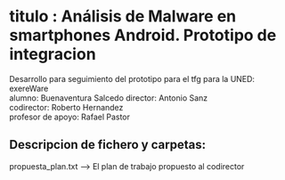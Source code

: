 # titulo : Análisis de Malware en smartphones Android. Prototipo de integracion 
Desarrollo para seguimiento del prototipo para el tfg para la UNED: exereWare  
alumno: Buenaventura Salcedo
director: Antonio Sanz  
codirector: Roberto Hernandez  
profesor de apoyo: Rafael Pastor  

## Descripcion de fichero y carpetas:  
propuesta_plan.txt --> El plan de trabajo propuesto al codirector

